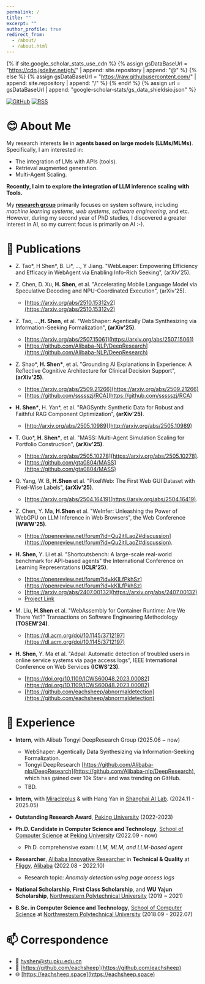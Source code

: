 ```yaml
---
permalink: /
title: ""
excerpt: ""
author_profile: true
redirect_from: 
  - /about/
  - /about.html
---
```

{% if site.google_scholar_stats_use_cdn %}
{% assign gsDataBaseUrl = "https://cdn.jsdelivr.net/gh/" | append: site.repository | append: "@" %}
{% else %}
{% assign gsDataBaseUrl = "https://raw.githubusercontent.com/" | append: site.repository | append: "/" %}
{% endif %}
{% assign url = gsDataBaseUrl | append: "google-scholar-stats/gs_data_shieldsio.json" %}

<span class='anchor' id='about-me'></span>

[![GitHub](https://img.shields.io/badge/dynamic/json?logo=github&label=GitHub&labelColor=495867&color=495867&query=%24.data.totalSubs&url=https%3A%2F%2Fapi.spencerwoo.com%2Fsubstats%2F%3Fsource%3Dgithub%26queryKey%3Dhayschan&style=flat-square)](https://github.com/eachsheep)
[![RSS](https://img.shields.io/badge/dynamic/json?logo=rss&logoColor=white&label=RSS&labelColor=95B8D1&color=95B8D1&query=%24.data.totalSubs&url=https%3A%2F%2Fapi.spencerwoo.com%2Fsubstats%2F%3Fsource%3Dfeedly%257Cinoreader%257CfeedsPub%26queryKey%3Dhttps://haysc.tech/feed.xml&style=flat-square)](https://eachsheep.github.io/)

# 😊 About Me

My research interests lie in **agents based on large models (LLMs/MLMs)**. Specifically, I am interested in:

- The integration of LMs with APIs (tools).
- Retrieval augmented generation.
- Multi-Agent Scaling.

**Recently, I aim to explore the integration of LLM inference scaling with Tools.**

My [**research group**](https://cs.pku.edu.cn/info/1025/2713.htm) primarily focuses on system software, including _machine learning systems_, _web systems_, _software engineering_, and etc. However, during my second year of PhD studies, I discovered a greater interest in AI, so my current focus is primarily on AI :-).


# 📝 Publications

<!-- * **Z. Shao\***, **H. Shen\***, et al. "", **(arXiv'25)**. -->
* Z. Tao*, H Shen*, B. Li*, ..., Y Jiang. "WebLeaper: Empowering Efficiency and Efficacy in WebAgent via Enabling Info-Rich Seeking", (arXiv'25).
* Z. Chen, D. Xu, **H. Shen**, et al. "Accelerating Mobile Language Model via Speculative Decoding and NPU-Coordinated Execution", (arXiv'25).
  - [https://arxiv.org/abs/2510.15312v2](https://arxiv.org/abs/2510.15312v2)
* Z. Tao, ...,**H. Shen**, et al. "WebShaper: Agentically Data Synthesizing via Information-Seeking Formalization", **(arXiv'25)**.
  - [https://arxiv.org/abs/2507.15061](https://arxiv.org/abs/2507.15061)
  - [https://github.com/Alibaba-NLP/DeepResearch](https://github.com/Alibaba-NLP/DeepResearch)
* Z. Shao\*, **H. Shen\***, et al. "Grounding AI Explanations in Experience: A Reflective Cognitive Architecture for Clinical Decision Support", **(arXiv'25)**.
  - [https://arxiv.org/abs/2509.21266](https://arxiv.org/abs/2509.21266)
  - [https://github.com/ssssszj/RCA](https://github.com/ssssszj/RCA)
* **H. Shen\***, H. Yan\*, et al. "RAGSynth: Synthetic Data for Robust and Faithful RAG Component Optimization", **(arXiv'25)**.
  - [http://arxiv.org/abs/2505.10989](http://arxiv.org/abs/2505.10989)
* T. Guo*, **H. Shen\***, et al. "MASS: Multi-Agent Simulation Scaling for Portfolio Construction", **(arXiv'25)**.
  - [https://arxiv.org/abs/2505.10278](https://arxiv.org/abs/2505.10278).
  - [https://github.com/gta0804/MASS](https://github.com/gta0804/MASS)
* Q. Yang, W. B, **H.Shen** et al. "PixelWeb: The First Web GUI Dataset with Pixel-Wise Labels", **(arXiv'25)**.
  - [https://arxiv.org/abs/2504.16419](https://arxiv.org/abs/2504.16419).
* Z. Chen, Y. Ma, **H.Shen** et al. "WeInfer: Unleashing the Power of WebGPU on LLM Inference in Web Browsers", the Web Conference **(WWW'25)**.
  - [https://openreview.net/forum?id=Qu2itILaoZ#discussion](https://openreview.net/forum?id=Qu2itILaoZ#discussion).
* **H. Shen**, Y. Li et al. "Shortcutsbench: A large-scale real-world benchmark for API-based agents" the International Conference on Learning Representations **(ICLR'25)**.
   - [https://openreview.net/forum?id=kKILfPkhSz](https://openreview.net/forum?id=kKILfPkhSz)
   - [https://arxiv.org/abs/2407.00132](https://arxiv.org/abs/2407.00132)
   - [Project Link](https://github.com/eachsheep/shortcutsbench)
* M. Liu, **H.Shen** et al. "WebAssembly for Container Runtime: Are We There Yet?" Transactions on Software Engineering Methodology **(TOSEM'24)**.
   - [https://dl.acm.org/doi/10.1145/3712197](https://dl.acm.org/doi/10.1145/3712197)
* **H. Shen**, Y. Ma et al. "Adpal: Automatic detection of troubled users in online service systems via page access logs", IEEE International Conference on Web Services **(ICWS'23)**.

   - [https://doi.org/10.1109/ICWS60048.2023.00082](https://doi.org/10.1109/ICWS60048.2023.00082)
   - [https://github.com/eachsheep/abnormaldetection](https://github.com/eachsheep/abnormaldetection)


# 📖 Experience

- **Intern**, with Alibab Tongyi DeepResearch Group (2025.06 ~ now)
  - WebShaper: Agentically Data Synthesizing via Information-Seeking Formalization.
  - Tongyi DeepResearch [https://github.com/Alibaba-nlp/DeepResearch](https://github.com/Alibaba-nlp/DeepResearch), which has gained over 10k Star⭐ and was trending on GitHub.
  - TBD.

- **Intern**, with [Miracleplus](https://www.miracleplus.com/) \& with Hang Yan in [Shanghai AI Lab](https://www.shlab.org.cn/). (2024.11 - 2025.05)
- **Outstanding Research Award**, [Peking University](https://www.pku.edu.cn/) (2022-2023)
- **Ph.D. Candidate in Computer Science and Technology**, [School of Computer Science](http://cs.pku.edu.cn/) at [Peking University](https://www.pku.edu.cn/) (2022.09 - now)

  - Ph.D. comprehensive exam: *LLM, MLM, and LLM-based agent*
- **Researcher**, [Alibaba Innovative Researcher](https://damo.alibaba.com/collaborations) in **Technical & Quality** at [Fliggy](https://www.fliggy.com), [Alibaba](https://www.alibaba.com) (2022.08 - 2022.10)

  - Research topic: *Anomaly detection using page access logs*
- **National Scholarship**, **First Class Scholarship**, and **WU Yajun Scholarship**, [Northwestern Polytechnical University](http://www.nwpu.edu.cn/) (2019 ~ 2021)
- **B.Sc. in Computer Science and Technology**, [School of Computer Science](http://jsj.nwpu.edu.cn/) at [Northwestern Polytechnical University](http://www.nwpu.edu.cn/) (2018.09 - 2022.07)

# 📫 Correspondence

- 📧 [hyshen@stu.pku.edu.cn](mailto:hyshen@stu.pku.edu.cn)
- 🐙 [https://github.com/eachsheep](https://github.com/eachsheep)
- 🌐 [https://eachsheep.space](https://eachsheep.space)
